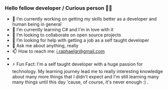 ### Hello fellow developer / Curious person 👋🏻


- 🔭 I’m currently working on getting my skills better as a developer and human being in general
- 🌱 I’m currently learning C# and I'm in love with it
- 👯 I’m looking to collaborate on open source projects
- 🤔 I’m looking for help with getting a job as a self taught developer
- 💬 Ask me about anything, really
- 📫 How to reach me: i.raphaelgr@gmail.com
- 
- ⚡ Fun Fact: I'm a self taught developer with a huge passion for technology. My learning journey lead me to really interesting knowledge about many more things that I didn't expect and I'm still learning many many things until this day 'cause, of course, it's never enough :) .
